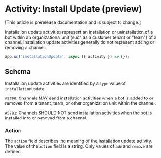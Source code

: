 # Activity: Install Update (preview)

[This article is prerelease documentation and is subject to change.]

Installation update activities represent an installation or uninstallation of a bot within an organizational unit (such as a customer tenant or "team") of a channel. Installation update activities generally do not represent adding or removing a channel.

```typescript
app.on('installationUpdate', async ({ activity }) => {});
```

## Schema

Installation update activities are identified by a `type` value of `installationUpdate`.

`A5700`: Channels MAY send installation activities when a bot is added to or removed from a tenant, team, or other organization unit within the channel.

`A5701`: Channels SHOULD NOT send installation activities when the bot is installed into or removed from a channel.

### Action

The `action` field describes the meaning of the installation update activity. The value of the `action` field is a string. Only values of `add` and `remove` are defined.